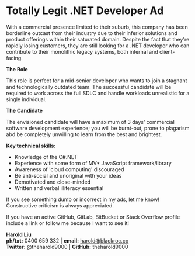 # Totally Legit .NET Developer Ad

With a commercial presence limited to their suburb, this company has been borderline outcast from their industry due to their inferior solutions and product offerings within their saturated domain. Despite the fact that they're rapidly losing customers, they are still looking for a .NET developer who can contribute to their monolithic legacy systems, both internal and client-facing.

**The Role**

This role is perfect for a mid-senior developer who wants to join a stagnant and technologically outdated team. The successful candidate will be required to work across the full SDLC and handle workloads unrealistic for a single individual.

**The Candidate**

The envisioned candidate will have a maximum of 3 days’ commercial software development experience; 
you will be burnt-out, prone to plagarism abd be completely unwilling to learn from the best and brightest.

**Key technical skills:**
* Knowledge of the C#.NET
* Experience with some form of MV* JavaScript framework/library
* Awareness of 'cloud computing' discouraged
* Be anti-social and unoriginal with your ideas
* Demotivated and close-minded
* Written and verbal illiteracy essential

If you see something dumb or incorrect in my ads, let me know! Constructive criticism is always 
appreciated.

If you have an active GitHub, GitLab, BitBucket or Stack Overflow profile include a link or follow me 
because I want to see it!

**Harold Liu**</br>
**ph/txt:** 0400 659 332 | **email:** harold@blackroc.co</br>
**Twitter:** @theharold9000 | **GitHub:** theharold9000</br>
